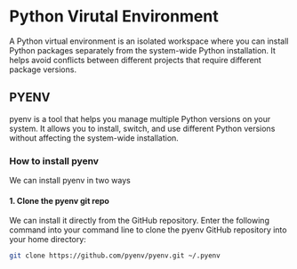 # Python Virutal Environment

A Python virtual environment is an isolated workspace where you can install Python packages separately from the system-wide Python installation. It helps avoid conflicts between different projects that require different package versions.

## PYENV

pyenv is a tool that helps you manage multiple Python versions on your system. It allows you to install, switch, and use different Python versions without affecting the system-wide installation.

### How to install pyenv

We can install pyenv in two ways

#### 1. Clone the pyenv git repo

We can install it directly from the GitHub repository. Enter the following command into your command line to clone the pyenv GitHub repository into your home directory:

```bash
git clone https://github.com/pyenv/pyenv.git ~/.pyenv
```
